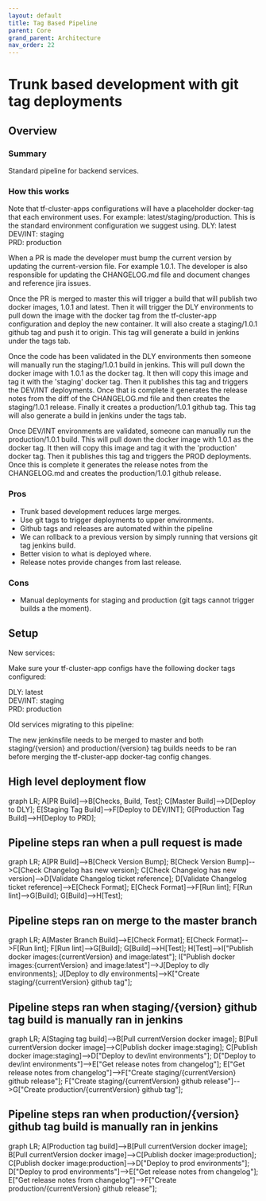 ```yaml
---
layout: default
title: Tag Based Pipeline
parent: Core
grand_parent: Architecture
nav_order: 22
---
```


# Trunk based development with git tag deployments

## Overview

### Summary

Standard pipeline for backend services. 

### How this works

Note that tf-cluster-apps configurations will have a placeholder docker-tag that each environment uses. For example: latest/staging/production. This is the standard environment configuration we suggest using.
DLY: latest<br>
DEV/INT: staging<br>
PRD: production<br>

When a PR is made the developer must bump the current version by updating the current-version file. For example 1.0.1. The developer is also responsible for updating the CHANGELOG.md file and document changes and reference jira issues.

Once the PR is merged to master this will trigger a build that will publish two docker images, 1.0.1 and latest. Then it will trigger the DLY environments to pull down the image with the docker tag from the tf-cluster-app configuration and deploy the new container. It will also create a staging/1.0.1 github tag and push it to origin. This tag will generate a build in jenkins under the tags tab. 

Once the code has been validated in the DLY environments then someone will manually run the staging/1.0.1 build in jenkins. This will pull down the docker image with 1.0.1 as the docker tag. It then will copy this image and tag it with the 'staging' docker tag. Then it publishes this tag and triggers the DEV/INT deployments. Once that is complete it generates the release notes from the diff of the CHANGELOG.md file and then creates the staging/1.0.1 release. Finally it creates a production/1.0.1 github tag. This tag will also generate a build in jenkins under the tags tab.

Once DEV/INT environments are validated, someone can manually run the production/1.0.1 build. This will pull down the docker image with 1.0.1 as the docker tag. It then will copy this image and tag it with the 'production' docker tag. Then it publishes this tag and triggers the PROD deployments. Once this is complete it generates the release notes from the CHANGELOG.md and creates the production/1.0.1 github release.

### Pros
* Trunk based development reduces large merges.
* Use git tags to trigger deployments to upper environments.
* Github tags and releases are automated within the pipeline
* We can rollback to a previous version by simply running that versions git tag jenkins build.
* Better vision to what is deployed where.
* Release notes provide changes from last release.

### Cons
* Manual deployments for staging and production (git tags cannot trigger builds a the moment).

## Setup

New services:

Make sure your tf-cluster-app configs have the following docker tags configured:

DLY: latest<br>
DEV/INT: staging<br>
PRD: production<br>

Old services migrating to this pipeline:

The new jenkinsfile needs to be merged to master and both staging/{version} and production/{version} tag builds needs to be ran before merging the tf-cluster-app docker-tag config changes.

## High level deployment flow

<div class="mermaid">
  graph LR;
    A[PR Build]-->B[Checks, Build, Test];
    C[Master Build]-->D[Deploy to DLY];
    E[Staging Tag Build]-->F[Deploy to DEV/INT];
    G[Production Tag Build]-->H[Deploy to PRD];
</div>

## Pipeline steps ran when a pull request is made

<div class="mermaid">
  graph LR;
    A[PR Build]-->B[Check Version Bump];
    B[Check Version Bump]-->C[Check Changelog has new version];
    C[Check Changelog has new version]-->D[Validate Changelog ticket reference];
    D[Validate Changelog ticket reference]-->E[Check Format];
    E[Check Format]-->F[Run lint];
    F[Run lint]-->G[Build];
    G[Build]-->H[Test];
</div>

## Pipeline steps ran on merge to the master branch

<div class="mermaid">
  graph LR;
    A[Master Branch Build]-->E[Check Format];
    E[Check Format]-->F[Run lint];
    F[Run lint]-->G[Build];
    G[Build]-->H[Test];
    H[Test]-->I["Publish docker images:{currentVersion} and image:latest"];
    I["Publish docker images:{currentVersion} and image:latest"]-->J[Deploy to dly environments];
    J[Deploy to dly environments]-->K["Create staging/{currentVersion} github tag"];
</div>

## Pipeline steps ran when staging/{version} github tag build is manually ran in jenkins

<div class="mermaid">
  graph LR;
    A[Staging tag build]-->B[Pull currentVersion docker image];
    B[Pull currentVersion docker image]-->C[Publish docker image:staging];
    C[Publish docker image:staging]-->D["Deploy to dev/int environments"];
    D["Deploy to dev/int environments"]-->E["Get release notes from changelog"];
    E["Get release notes from changelog"]-->F["Create staging/{currentVersion} github release"];
    F["Create staging/{currentVersion} github release"]-->G["Create production/{currentVersion} github tag"];
</div>

## Pipeline steps ran when production/{version} github tag build is manually ran in jenkins

<div class="mermaid">
  graph LR;
    A[Production tag build]-->B[Pull currentVersion docker image];
    B[Pull currentVersion docker image]-->C[Publish docker image:production];
    C[Publish docker image:production]-->D["Deploy to prod environments"];
    D["Deploy to prod environments"]-->E["Get release notes from changelog"];
    E["Get release notes from changelog"]-->F["Create production/{currentVersion} github release"];
</div>